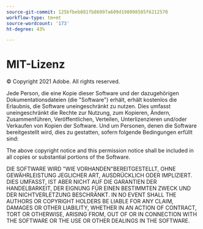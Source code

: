 ```yaml
---
source-git-commit: 125bfbeb881fb86097a609d198098585f6212570
workflow-type: tm+mt
source-wordcount: '173'
ht-degree: 43%

---
```

# MIT-Lizenz

© Copyright 2021 Adobe. All rights reserved.

Jede Person, die eine Kopie dieser Software und der dazugehörigen Dokumentationsdateien (die &quot;Software&quot;) erhält, erhält kostenlos die Erlaubnis, die Software uneingeschränkt zu nutzen. Dies umfasst uneingeschränkt die Rechte zur Nutzung, zum Kopieren, Ändern, Zusammenführen, Veröffentlichen, Verteilen, Unterlizenzieren und/oder Verkaufen von Kopien der Software. Und um Personen, denen die Software bereitgestellt wird, dies zu gestatten, sofern folgende Bedingungen erfüllt sind:

The above copyright notice and this permission notice shall be included in all
copies or substantial portions of the Software.

DIE SOFTWARE WIRD &quot;WIE VORHANDEN&quot;BEREITGESTELLT, OHNE GEWÄHRLEISTUNG JEGLICHER ART, AUSDRÜCKLICH ODER IMPLIZIERT. DIES UMFASST, IST ABER NICHT AUF DIE GARANTIEN DER HANDELBARKEIT, DER EIGNUNG FÜR EINEN BESTIMMTEN ZWECK UND DER NICHTVERLETZUNG BESCHRÄNKT. IN NO EVENT SHALL THE
AUTHORS OR COPYRIGHT HOLDERS BE LIABLE FOR ANY CLAIM, DAMAGES OR OTHER
LIABILITY, WHETHER IN AN ACTION OF CONTRACT, TORT OR OTHERWISE, ARISING FROM,
OUT OF OR IN CONNECTION WITH THE SOFTWARE OR THE USE OR OTHER DEALINGS IN THE
SOFTWARE.
